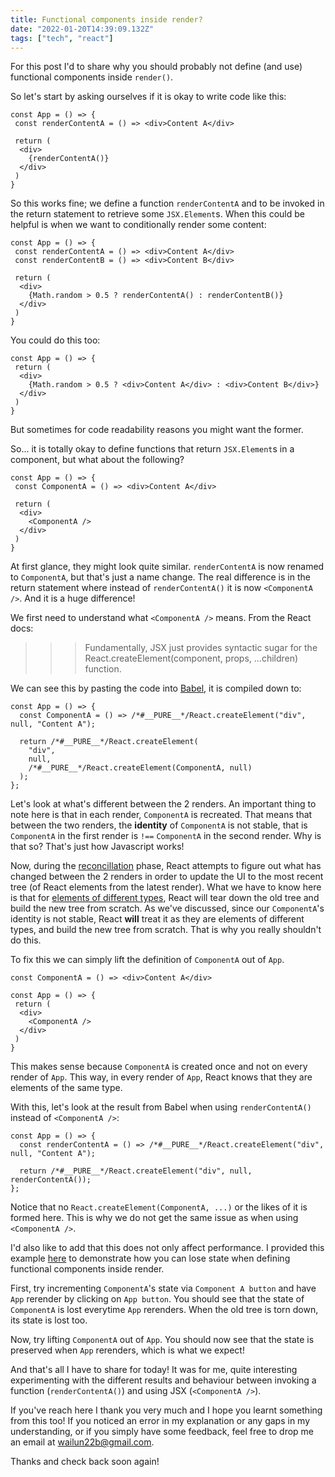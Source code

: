 ```yaml
---
title: Functional components inside render?
date: "2022-01-20T14:39:09.132Z"
tags: ["tech", "react"]
---
```


For this post I'd to share why you should probably not define (and use) functional components inside `render()`.

So let's start by asking ourselves if it is okay to write code like this:

```
const App = () => {
 const renderContentA = () => <div>Content A</div>

 return (
  <div>
    {renderContentA()}
  </div>
 )
}
```

So this works fine; we define a function `renderContentA` and to be invoked in the return statement to retrieve some `JSX.Element`s. When this could be helpful is when we want to conditionally render some content:

```
const App = () => {
 const renderContentA = () => <div>Content A</div>
 const renderContentB = () => <div>Content B</div>

 return (
  <div>
    {Math.random > 0.5 ? renderContentA() : renderContentB()}
  </div>
 )
}
```

You could do this too:

```
const App = () => {
 return (
  <div>
    {Math.random > 0.5 ? <div>Content A</div> : <div>Content B</div>}
  </div>
 )
}
```

But sometimes for code readability reasons you might want the former.

So... it is totally okay to define functions that return `JSX.Element`s in a component, but what about the following?

```
const App = () => {
 const ComponentA = () => <div>Content A</div>

 return (
  <div>
    <ComponentA />
  </div>
 )
}
```

At first glance, they might look quite similar. `renderContentA` is now renamed to `ComponentA`, but that's just a name change. The real difference is in the return statement where instead of `renderContentA()` it is now `<ComponentA />`. And it is a huge difference!

We first need to understand what `<ComponentA />` means. From the React docs:

>>> Fundamentally, JSX just provides syntactic sugar for the React.createElement(component, props, ...children) function.

We can see this by pasting the code into [Babel](https://babeljs.io), it is compiled down to:

```
const App = () => {
  const ComponentA = () => /*#__PURE__*/React.createElement("div", null, "Content A");

  return /*#__PURE__*/React.createElement(
    "div",
    null, 
    /*#__PURE__*/React.createElement(ComponentA, null)
  );
};
```

Let's look at what's different between the 2 renders. An important thing to note here is that in each render, `ComponentA` is recreated. That means that between the two renders, the **identity** of `ComponentA` is not stable, that is `ComponentA` in the first render is `!==` `ComponentA` in the second render. Why is that so? That's just how Javascript works!

Now, during the [reconcillation](https://reactjs.org/docs/reconciliation.html) phase, React attempts to figure out what has changed between the 2 renders in order to update the UI to the most recent tree (of React elements from the latest render). What we have to know here is that for [elements of different types](https://reactjs.org/docs/reconciliation.html#elements-of-different-types), React will tear down the old tree and build the new tree from scratch. As we've discussed, since our `ComponentA`'s identity is not stable, React **will** treat it as they are elements of different types, and build the new tree from scratch. That is why you really shouldn't do this.

To fix this we can simply lift the definition of `ComponentA` out of `App`.

```
const ComponentA = () => <div>Content A</div>

const App = () => {
 return (
  <div>
    <ComponentA />
  </div>
 )
}
```

This makes sense because `ComponentA` is created once and not on every render of `App`. This way, in every render of `App`, React knows that they are elements of the same type.

With this, let's look at the result from Babel when using `renderContentA()` instead of `<ComponentA />`:

```
const App = () => {
  const renderContentA = () => /*#__PURE__*/React.createElement("div", null, "Content A");

  return /*#__PURE__*/React.createElement("div", null, renderContentA());
};
```

Notice that no `React.createElement(ComponentA, ...)` or the likes of it is formed here. This is why we do not get the same issue as when using `<ComponentA />`.

I'd also like to add that this does not only affect performance. I provided this example [here](https://codesandbox.io/s/optimistic-ully-z92j1?from-embed) to demonstrate how you can lose state when defining functional components inside render.

First, try incrementing `ComponentA`'s state via `Component A button` and have `App` rerender by clicking on `App button`. You should see that the state of `ComponentA` is lost everytime `App` rerenders. When the old tree is torn down, its state is lost too.

Now, try lifting `ComponentA` out of `App`. You should now see that the state is preserved when `App` rerenders, which is what we expect!

And that's all I have to share for today! It was for me, quite interesting experimenting with the different results and behaviour between invoking a function (`renderContentA()`) and using JSX (`<ComponentA />`).

If you've reach here I thank you very much and I hope you learnt something from this too! If you noticed an error in my explanation or any gaps in my understanding, or if you simply have some feedback, feel free to drop me an email at wailun22b@gmail.com.

Thanks and check back soon again!
